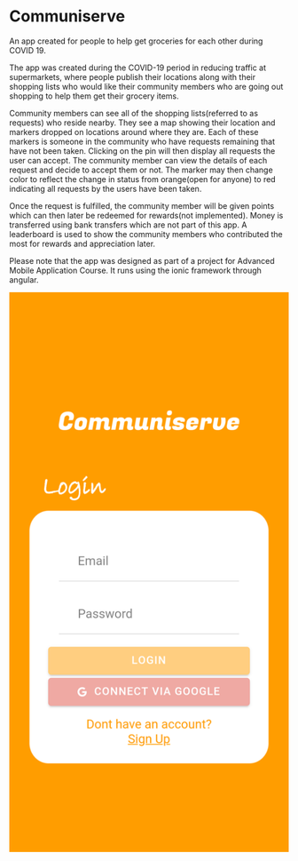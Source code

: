 # Communiserve
An app created for people to help get groceries for each other during COVID 19.


The app was created during the COVID-19 period in reducing traffic at supermarkets, where people publish their locations along with their shopping lists who would like their community members who are going out shopping to help them get their grocery items.

Community members can see all of the shopping lists(referred to as requests) who reside nearby.  They see a map showing their location and markers dropped on locations around where they are. Each of these markers is someone in the community who have requests remaining that have not been taken. Clicking on the pin will then display all requests the user can accept. The community member can view the details of each request and decide to accept them or not. The marker may then change color to reflect the change in status from orange(open for anyone) to red indicating all requests by the users have been taken.

Once the request is fulfilled, the community member will be given points which can then later be redeemed for rewards(not implemented).
Money is transferred using bank transfers which are not part of this app.  A leaderboard is used to show the community members who contributed the most for rewards and appreciation later. 

Please note that the app was designed as part of a project for Advanced Mobile Application Course.
It runs using the ionic framework through angular.

![alt text](https://github.com/Razibs/Communiserve/blob/main/screenshots/Screenshot_2020-11-08-16-12-40-271_io.ionic.communiserve.png?raw=true)
